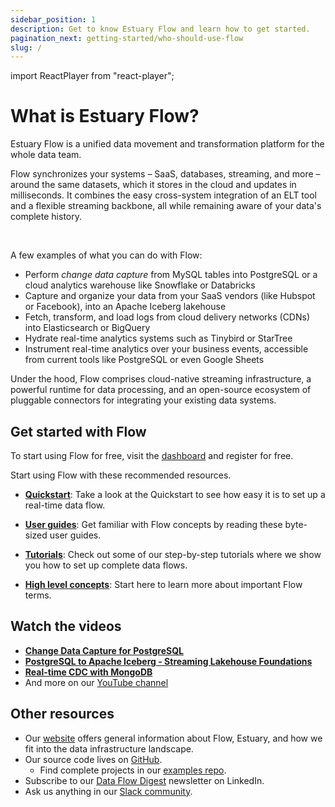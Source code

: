 ```yaml
---
sidebar_position: 1
description: Get to know Estuary Flow and learn how to get started.
pagination_next: getting-started/who-should-use-flow
slug: /
---
```


import ReactPlayer from "react-player";

# What is Estuary Flow?

Estuary Flow is a unified data movement and transformation platform for the whole data team.

Flow synchronizes your systems – SaaS, databases, streaming, and more – around the same datasets, which it stores in the
cloud and updates in milliseconds. It combines the easy cross-system integration of an ELT tool and a flexible streaming
backbone, all while remaining aware of your data's complete history.

<ReactPlayer controls url="https://www.youtube.com/watch?v=uOj77vFrx3U" />
<br />

A few examples of what you can do with Flow:

* Perform *change data capture* from MySQL tables into PostgreSQL or a cloud analytics warehouse like Snowflake or
  Databricks
* Capture and organize your data from your SaaS vendors (like Hubspot or Facebook), into an Apache Iceberg lakehouse
* Fetch, transform, and load logs from cloud delivery networks (CDNs) into Elasticsearch or BigQuery
* Hydrate real-time analytics systems such as Tinybird or StarTree
* Instrument real-time analytics over your business events, accessible from current tools like PostgreSQL or even Google
  Sheets

Under the hood, Flow comprises cloud-native streaming infrastructure, a powerful runtime for data processing,
and an open-source ecosystem of pluggable connectors for integrating your existing data systems.

## Get started with Flow

To start using Flow for free, visit the [dashboard](https://go.estuary.dev/dashboard) and register for free.

Start using Flow with these recommended resources.

- **[Quickstart](./quickstart.md)**: Take a look at the Quickstart to see how easy it is to set up a real-time
  data flow.

- **[User guides](../guides/README.md)**: Get familiar with Flow concepts by reading these byte-sized user guides.

- **[Tutorials](tutorials/README.md)**: Check out some of our step-by-step tutorials where we show you how to set up
  complete data flows.

- **[High level concepts](../concepts/README.md)**: Start here to learn more about important Flow terms.

## Watch the videos

- **[Change Data Capture for PostgreSQL](https://www.youtube.com/watch?v=9Bpj6k4H_0c)**
- **[PostgreSQL to Apache Iceberg - Streaming Lakehouse Foundations](https://www.youtube.com/watch?v=vzCkb-bOpxs)**
- **[Real-time CDC with MongoDB](https://www.youtube.com/watch?v=kpF-YCxtArk)**
- And more on our [YouTube channel](https://www.youtube.com/@estuarydev)

## **Other resources**

- Our [website](https://www.estuary.dev) offers general information about Flow, Estuary, and how we fit into the data
  infrastructure landscape.
- Our source code lives on [GitHub](https://github.com/estuary).
  - Find complete projects in our [examples repo](https://github.com/estuary/examples).
- Subscribe to our [Data Flow Digest](https://go.estuary.dev/data-digest) newsletter on LinkedIn.
- Ask us anything in our [Slack community](https://go.estuary.dev/slack).


